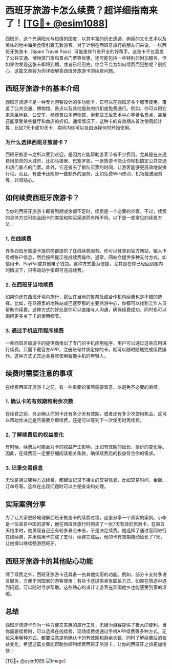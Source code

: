# 西班牙旅游卡怎么续费？超详细指南来了！[[TG💪+ @esim1088](https://t.me/s/esim1088)]

西班牙，这个充满阳光与热情的国度，以其丰富的历史遗迹、绚丽的文化艺术以及美味的地中海美食吸引着无数游客。对于计划在西班牙旅行的朋友们来说，一张西班牙旅游卡（Spain Travel Pass）可能是你节省开支的好帮手。这张卡不仅涵盖了公共交通、博物馆门票和景点门票等优惠，还可能包括一些特别的附加服务。但如果你发现这张卡即将到期，或者已经用完，你会不会为如何续费而犯愁呢？别担心，这篇文章将为你详细解答西班牙旅游卡的续费问题。

## 西班牙旅游卡的基本介绍

西班牙旅游卡是一种专为游客设计的多功能卡，它可以在西班牙多个城市使用，覆盖了公共交通、博物馆、景点以及其他服务的折扣或免费通行。例如，你可以用它来乘坐地铁、公交车，参观普拉多博物馆、索菲亚王后艺术中心等著名景点，甚至还能享受某些餐厅和商店的折扣。通常情况下，这种卡的有效期从首次使用起计算，比如7天卡或10天卡，期间内你可以自由选择何时开始使用。

### 为什么选择西班牙旅游卡？

西班牙旅游卡之所以受到欢迎，是因为它能帮助游客节省不少费用。尤其是在交通费用昂贵的大城市，比如马德里、巴塞罗那，一张旅游卡能让你轻松搞定公共交通和热门景点的门票。此外，它还省去了排队买票的时间，让游客能够更高效地安排行程。而且，有些卡还附带一些额外的服务，比如免费WiFi热点、机场接送服务等，非常贴心。

## 如何续费西班牙旅游卡？

当你的西班牙旅游卡即将到期或余额不足时，续费是一个必要的步骤。不过，续费的具体方式可能会因卡的类型和购买渠道而有所不同。以下是一些常见的续费方法：

### 1. 在线续费

许多西班牙旅游卡提供商都提供了在线续费服务。你可以登录到官方网站，输入卡号或账户信息，然后按照提示完成续费操作。通常，网站会提供多种支付方式，如信用卡、PayPal或其他电子钱包。这种方式最为便捷，尤其是在你已经回到国内的情况下，只需动动手指即可完成续费。

### 2. 在西班牙当地续费

如果你还在西班牙境内旅行，那么在当地的售票处或合作机构续费也是不错的选择。比如，在马德里的地铁站或巴塞罗那的主要旅游中心，你都可以找到工作人员帮助你续费。这种方式的好处是你可以直接与人沟通，确保续费成功，同时也可以询问更多关于卡的使用细节。

### 3. 通过手机应用程序续费

一些西班牙旅游卡的提供商推出了专门的手机应用程序，用户可以通过这些应用进行续费。只需下载官方APP，注册账号并绑定你的卡，就可以随时随地完成续费操作。这种方式尤其适合喜欢使用智能手机的年轻人。

## 续费时需要注意的事项

在续费西班牙旅游卡之前，有一些重要的事项需要留意，以避免不必要的麻烦。

### 1. 确认卡的有效期和剩余次数

在续费之前，务必确认你的卡还有多少天有效期，或者还有多少次使用机会。这可以帮助你决定是否需要立即续费，还是可以等到下一次使用时再续费。

### 2. 了解续费后的权益变化

有时候，续费后可能会对卡的权益产生影响，比如有效期的延长、票价的变化等。因此，在续费前一定要仔细阅读相关条款，确保续费后的权益符合你的需求。

### 3. 记录交易信息

无论是通过哪种方式续费，都建议记录下相关的交易信息，比如交易时间、金额、订单号等。这样在出现问题时可以方便查询和处理。

## 实际案例分享

为了让大家更好地理解西班牙旅游卡的续费过程，这里分享一个真实的案例。小李是一位来自中国的游客，他在西班牙旅行时购买了一张7天有效的旅游卡。在第五天结束时，他发现自己还有较多景点未去，于是决定续费。他选择了通过官网进行在线续费，并用信用卡完成了支付。续费完成后，他的卡有效期自动延长了7天，让他得以继续畅游西班牙。

## 西班牙旅游卡的其他贴心功能

除了续费之外，西班牙旅游卡还具备一些其他实用的功能。例如，部分卡支持多语言服务，方便不同国家的游客使用；有些卡还提供紧急联系方式，如果在旅途中遇到问题，可以随时寻求帮助。这些贴心的设计让游客在异国他乡也能感受到家的温暖。

## 总结

西班牙旅游卡作为一种方便又实惠的旅行工具，无疑为游客提供了极大的便利。当你需要续费时，可以选择在线续费、现场续费或通过手机APP续费等多种方式。无论采用哪种方式，都要注意提前确认卡的有效期和剩余次数，同时了解续费后的权益变化。希望这篇文章能帮助你顺利续费西班牙旅游卡，让你的西班牙之旅更加愉快！

[[TG💪+ @esim1088](https://t.me/s/esim1088) ![Image](https://i.postimg.cc/4NQfJmqS/Snipaste-2025-05-13-00-14-12.png)]